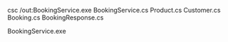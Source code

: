 csc /out:BookingService.exe BookingService.cs Product.cs Customer.cs Booking.cs BookingResponse.cs


BookingService.exe